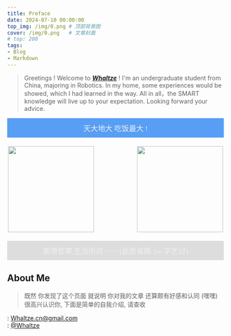 ```yaml
---
title: Preface
date: 2024-07-10 00:00:00
top_img: /img/0.png # 顶部背景图
cover: /img/0.png   # 文章封面
# top: 200
tags:
- Blog
- Markdown
---
```

>Greetings !
Welcome to [***Whaltze***](https://whaltze.github.io/) ! 
I'm an undergraduate student from China, majoring in Robotics.
In my home, some experiences would be showed, which I had learned in the way.
All in all，the SMART knowledge will live up to your expectation.
Looking forward your advice.

<!-- hsla(213, 88.40%, 62.90%, 0.94) -->

<div style="background-color: hsla(213, 88.40%, 62.90%, 0.94); color: white; padding: 10px; margin: 0 auto; margin-bottom: 20px; border-left: 1px hsla(213, 88.40%, 62.90%, 0.94); border-right: 1px hsla(213, 88.40%, 62.90%, 0.94); text-align: center; font-family: 'Comic Sans MS', cursive; font-size: 17px;  color:hsl(0, 0.00%, 93.70%);">
天大地大 吃饭最大 !
</div>

<!DOCTYPE html>
<html lang="en">
<head>
    <meta charset="UTF-8">
    <meta name="viewport" content="width=device-width, initial-scale=1.0">
    <title>Responsive Images</title>
    <style>
        .container {
            display: flex;
            justify-content: center; /* 使图片在容器中居中 */
            gap: 100px; /* 设置图片之间的距离 */
            flex-wrap: wrap; /* 允许图片在必要时换行 */
        }
        .container img {
            width: 200px; /* 设置固定宽度 */
            height: 200px; /* 设置固定高度 */
            object-fit: cover; /* 保持图片的纵横比，同时填充元素的整个内容框 */
        }
        @media (max-width: 768px) {
            .container img {
                width: 50%; /* 当屏幕宽度小于768px时，每张图片占据整行 */
                height: auto; /* 高度自动调整以保持图片比例 */
                max-width: 200px; /* 限制最大宽度，避免图片放大 */
                margin: 0 auto; /* 水平居中 */
            }
        }
    </style>
</head>
<body>
    <div class="container">
        <img src="https://whaltze.github.io/img/WeChat.jpg">
        <img src="https://whaltze.github.io/img/AliPay.jpg">
    </div>
</body>
</html>


<div style="background-color: hsla(0, 0.00%, 49.00%, 0.25); color: white; padding: 10px; margin: 0 auto; margin-top: 20px; border-left: 1px hsla(213, 88.40%, 62.90%, 0.94); border-right: 1px hsla(213, 88.40%, 62.90%, 0.94); text-align: center; font-family: 'Comic Sans MS', cursive; font-size: 17px;  color:hsl(0, 0.00%, 93.70%);">
家境贫寒,生活所迫 ······(此处省略 1w 字乞讨)
</div>

## About Me

> 既然 你发现了这个页面 就说明 你对我的文章 还算颇有好感和认同 (嘿嘿) 很高兴认识你, 下面是简单的自我介绍, 请查收


<i class="fas fa-envelope"></i> : Whaltze.cn@gmail.com  
<i class="fab fa-github"></i> : [@Whaltze](https://github.com/Whaltze)






